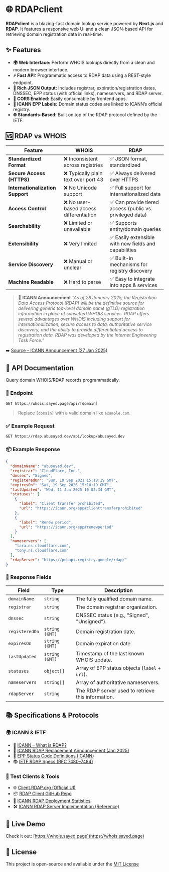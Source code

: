 # 🌐 RDAPclient

**RDAPclient** is a blazing-fast domain lookup service powered by **Next.js** and **RDAP**. It features a responsive web UI and a clean JSON-based API for retrieving domain registration data in real-time.


## ✨ Features

* **🌍 Web Interface:** Perform WHOIS lookups directly from a clean and modern browser interface.
* **⚡ Fast API:** Programmatic access to RDAP data using a REST-style endpoint.
* **📄 Rich JSON Output:** Includes registrar, expiration/registration dates, DNSSEC, EPP status (with official links), nameservers, and RDAP server.
* **🔐 CORS Enabled:** Easily consumable by frontend apps.
* **📘 ICANN EPP Labels:** Domain status codes are linked to ICANN’s official registry.
* **🌐 Standards-Based:** Built on top of the RDAP protocol defined by the IETF.


## 🆚 RDAP vs WHOIS

| Feature                          | WHOIS                                  | RDAP                                                     |
| -------------------------------- | -------------------------------------- | -------------------------------------------------------- |
| **Standardized Format**          | ❌ Inconsistent across registries       | ✅ JSON format, standardized                              |
| **Secure Access (HTTPS)**        | ❌ Typically plain text over port 43    | ✅ Always delivered over HTTPS                            |
| **Internationalization Support** | ❌ No Unicode support                   | ✅ Full support for internationalized data                |
| **Access Control**               | ❌ No user-based access differentiation | ✅ Can provide tiered access (public vs. privileged data) |
| **Searchability**                | ❌ Limited or unavailable               | ✅ Supports entity/domain queries                         |
| **Extensibility**                | ❌ Very limited                         | ✅ Easily extensible with new fields and capabilities     |
| **Service Discovery**            | ❌ Manual or unclear                    | ✅ Built-in mechanisms for registry discovery             |
| **Machine Readable**             | ❌ Hard to parse                        | ✅ Easy to integrate into apps & services                 |


> 📝 **ICANN Announcement**
> *“As of 28 January 2025, the Registration Data Access Protocol (RDAP) will be the definitive source for delivering generic top-level domain name (gTLD) registration information in place of sunsetted WHOIS services. RDAP offers several advantages over WHOIS including support for internationalization, secure access to data, authoritative service discovery, and the ability to provide differentiated access to registration data. RDAP was developed by the Internet Engineering Task Force.”*

➡️ [Source – ICANN Announcement (27 Jan 2025)](https://www.icann.org/en/announcements/details/icann-update-launching-rdap-sunsetting-whois-27-01-2025-en)


## 📡 API Documentation

Query domain WHOIS/RDAP records programmatically.

### 🔗 Endpoint

```
GET https://whois.sayed.page/api/[domain]
```

> Replace `[domain]` with a valid domain like `example.com`.


### ✅ Example Request

```
GET https://rdap.abusayed.dev/api/lookup/abusayed.dev
```


### 📦 Example Response

```json
{
  "domainName": "abusayed.dev",
  "registrar": "CloudFlare, Inc.",
  "dnssec": "Signed",
  "registeredOn": "Sun, 19 Sep 2021 15:18:19 GMT",
  "expiresOn": "Sat, 19 Sep 2026 15:18:19 GMT",
  "lastUpdated": "Wed, 11 Jun 2025 10:02:34 GMT",
  "statuses": [
    {
      "label": "Client transfer prohibited",
      "url": "https://icann.org/epp#clienttransferprohibited"
    },
    {
      "label": "Renew period",
      "url": "https://icann.org/epp#renewperiod"
    }
  ],
  "nameservers": [
    "lara.ns.cloudflare.com",
    "tony.ns.cloudflare.com"
  ],
  "rdapServer": "https://pubapi.registry.google/rdap/"
}
```


### 📘 Response Fields

| Field          | Type           | Description                                        |
| -------------- | -------------- | -------------------------------------------------- |
| `domainName`   | `string`       | The fully qualified domain name.                   |
| `registrar`    | `string`       | The domain registrar organization.                 |
| `dnssec`       | `string`       | DNSSEC status (e.g., "Signed", "Unsigned").        |
| `registeredOn` | `string (GMT)` | Domain registration date.                          |
| `expiresOn`    | `string (GMT)` | Domain expiration date.                            |
| `lastUpdated`  | `string (GMT)` | Timestamp of the last known WHOIS update.          |
| `statuses`     | `object[]`     | Array of EPP status objects (`label` + `url`).     |
| `nameservers`  | `string[]`     | Array of authoritative nameservers.                |
| `rdapServer`   | `string`       | The RDAP server used to retrieve this information. |


## 📚 Specifications & Protocols

### 🌍 ICANN & IETF

* 📜 [ICANN – What is RDAP?](https://www.icann.org/rdap)
* 📄 [ICANN RDAP Replacement Announcement (Jan 2025)](https://www.icann.org/en/announcements/details/icann-update-launching-rdap-sunsetting-whois-27-01-2025-en)
* 🧾 [EPP Status Code Definitions (ICANN)](https://www.icann.org/resources/pages/epp-status-codes-2014-06-16-en)
* 📚 [IETF RDAP Specs (RFC 7480–7484)](https://datatracker.ietf.org/doc/html/rfc7480)

### 🧪 Test Clients & Tools

* 🌐 [Client.RDAP.org (Official UI)](https://client.rdap.org/)
* 📦 [RDAP Client GitHub Repo](https://github.com/rdap-org/client.rdap.org)
* 🧪 [ICANN RDAP Deployment Statistics ](https://deployment.rdap.org/)
* 🛠️ [ICANN RDAP Server Implementation (Reference)](https://github.com/icann/icann-rdap)


## 🔗 Live Demo

Check it out: [https://whois.sayed.page](https://whois.sayed.page)


## 📄 License

This project is open-source and available under the [MIT License](LICENSE)
